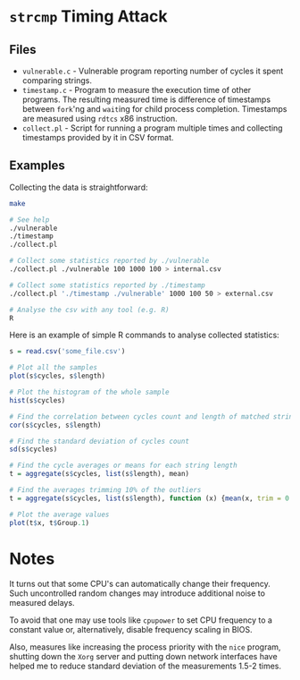 # `strcmp` Timing Attack

## Files

* `vulnerable.c` - Vulnerable program reporting number of cycles it spent
    comparing strings.
* `timestamp.c` - Program to measure the execution time of other programs. The
    resulting measured time is difference of timestamps between `fork`'ng and
    `wait`ing for child process completion. Timestamps are measured using
    `rdtcs` x86 instruction.
* `collect.pl` - Script for running a program multiple times and collecting
    timestamps provided by it in CSV format.

## Examples

Collecting the data is straightforward:

```sh
make

# See help
./vulnerable
./timestamp
./collect.pl

# Collect some statistics reported by ./vulnerable
./collect.pl ./vulnerable 100 1000 100 > internal.csv

# Collect some statistics reported by ./timestamp
./collect.pl './timestamp ./vulnerable' 1000 100 50 > external.csv

# Analyse the csv with any tool (e.g. R)
R
```

Here is an example of simple R commands to analyse collected statistics:

```R
s = read.csv('some_file.csv')

# Plot all the samples
plot(s$cycles, s$length)

# Plot the histogram of the whole sample
hist(s$cycles)

# Find the correlation between cycles count and length of matched string
cor(s$cycles, s$length)

# Find the standard deviation of cycles count
sd(s$cycles)

# Find the cycle averages or means for each string length
t = aggregate(s$cycles, list(s$length), mean)

# Find the averages trimming 10% of the outliers
t = aggregate(s$cycles, list(s$length), function (x) {mean(x, trim = 0.1)})

# Plot the average values
plot(t$x, t$Group.1)
```

# Notes

It turns out that some CPU's can automatically change their frequency. Such
uncontrolled random changes may introduce additional noise to measured delays.

To avoid that one may use tools like `cpupower` to set CPU frequency to a
constant value or, alternatively, disable frequency scaling in BIOS.

Also, measures like increasing the process priority with the `nice` program,
shutting down the `Xorg` server and putting down network interfaces have helped
me to reduce standard deviation of the measurements 1.5-2 times.
